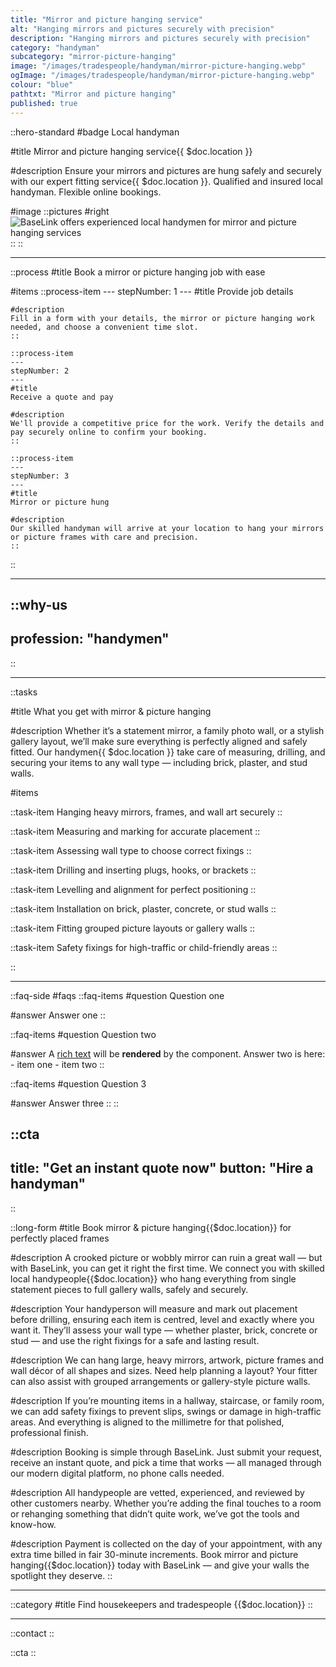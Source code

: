 ```yaml
---
title: "Mirror and picture hanging service"
alt: "Hanging mirrors and pictures securely with precision"
description: "Hanging mirrors and pictures securely with precision"
category: "handyman"
subcategory: "mirror-picture-hanging"
image: "/images/tradespeople/handyman/mirror-picture-hanging.webp"
ogImage: "/images/tradespeople/handyman/mirror-picture-hanging.webp"
colour: "blue"
pathtxt: "Mirror and picture hanging"
published: true
---
```


::hero-standard
#badge
Local handyman

#title
Mirror and picture hanging service{{ $doc.location }}

#description
Ensure your mirrors and pictures are hung safely and securely with our expert fitting service{{ $doc.location }}. Qualified and insured local handyman. Flexible online bookings.

#image
    ::pictures
    #right
    ![BaseLink offers experienced local handymen for mirror and picture hanging services](/images/tradespeople/handyman/mirror-picture-hanging.webp)
    ::
::

---

::process
#title
Book a mirror or picture hanging job with ease

#items
    ::process-item
    ---
    stepNumber: 1
    ---
    #title
    Provide job details

    #description
    Fill in a form with your details, the mirror or picture hanging work needed, and choose a convenient time slot.
    ::
    
    ::process-item
    ---
    stepNumber: 2
    ---
    #title
    Receive a quote and pay

    #description
    We'll provide a competitive price for the work. Verify the details and pay securely online to confirm your booking.
    ::

    ::process-item
    ---
    stepNumber: 3
    ---
    #title
    Mirror or picture hung

    #description
    Our skilled handyman will arrive at your location to hang your mirrors or picture frames with care and precision.
    ::
::

---

::why-us
---
profession: "handymen"
---
::

---

::tasks

#title
What you get with mirror & picture hanging

#description
Whether it’s a statement mirror, a family photo wall, or a stylish gallery layout, we’ll make sure everything is perfectly aligned and safely fitted. Our handymen{{ $doc.location }} take care of measuring, drilling, and securing your items to any wall type — including brick, plaster, and stud walls. 

#items

  ::task-item
  Hanging heavy mirrors, frames, and wall art securely
  ::
  
  ::task-item
  Measuring and marking for accurate placement
  ::

  ::task-item
  Assessing wall type to choose correct fixings
  ::

  ::task-item
  Drilling and inserting plugs, hooks, or brackets
  ::

  ::task-item
  Levelling and alignment for perfect positioning
  ::

  ::task-item
  Installation on brick, plaster, concrete, or stud walls
  ::

  ::task-item
  Fitting grouped picture layouts or gallery walls
  ::

  ::task-item
  Safety fixings for high-traffic or child-friendly areas
  ::

::

---

::faq-side
#faqs
  ::faq-items
  #question
  Question one

  #answer
  Answer one
  ::

  ::faq-items
  #question
  Question two

  #answer
  A [rich text](/services/commercial-cleaning) will be **rendered** by the component.
  Answer two is here:
    - item one
    - item two
  ::

  ::faq-items
  #question
  Question 3

  #answer
  Answer three
  ::
::

::cta
---
title: "Get an instant quote now"
button: "Hire a handyman"
---
::

::long-form
#title
Book mirror & picture hanging{{$doc.location}} for perfectly placed frames

#description
A crooked picture or wobbly mirror can ruin a great wall — but with BaseLink, you can get it right the first time. We connect you with skilled local handypeople{{$doc.location}} who hang everything from single statement pieces to full gallery walls, safely and securely.

#description
Your handyperson will measure and mark out placement before drilling, ensuring each item is centred, level and exactly where you want it. They’ll assess your wall type — whether plaster, brick, concrete or stud — and use the right fixings for a safe and lasting result.

#description
We can hang large, heavy mirrors, artwork, picture frames and wall décor of all shapes and sizes. Need help planning a layout? Your fitter can also assist with grouped arrangements or gallery-style picture walls.

#description
If you’re mounting items in a hallway, staircase, or family room, we can add safety fixings to prevent slips, swings or damage in high-traffic areas. And everything is aligned to the millimetre for that polished, professional finish.

#description
Booking is simple through BaseLink. Just submit your request, receive an instant quote, and pick a time that works — all managed through our modern digital platform, no phone calls needed.

#description
All handypeople are vetted, experienced, and reviewed by other customers nearby. Whether you’re adding the final touches to a room or rehanging something that didn’t quite work, we’ve got the tools and know-how.

#description
Payment is collected on the day of your appointment, with any extra time billed in fair 30-minute increments. Book mirror and picture hanging{{$doc.location}} today with BaseLink — and give your walls the spotlight they deserve.
::

---

::category
#title
Find housekeepers and tradespeople {{$doc.location}}
::

---

::contact
::

::cta
::